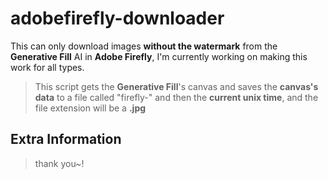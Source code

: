 # adobefirefly-downloader

This can only download images **without the watermark** from the **Generative Fill** AI in **Adobe Firefly**, I'm currently working on making this work for all types.

> This script gets the **Generative Fill**'s canvas and saves the **canvas's data** to a file called "firefly-" and then the **current unix time**, and the file extension will be a **.jpg**

## Extra Information

> thank you~!
